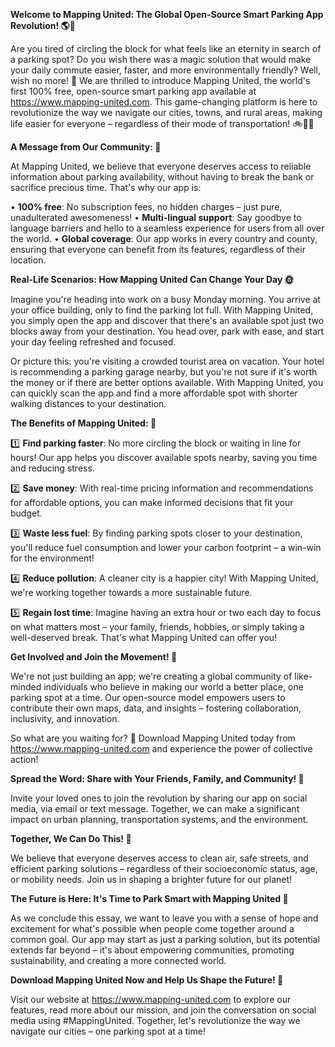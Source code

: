**Welcome to Mapping United: The Global Open-Source Smart Parking App Revolution! 🌎🚗**

Are you tired of circling the block for what feels like an eternity in search of a parking spot? Do you wish there was a magic solution that would make your daily commute easier, faster, and more environmentally friendly? Well, wish no more! 💫 We are thrilled to introduce Mapping United, the world's first 100% free, open-source smart parking app available at https://www.mapping-united.com. This game-changing platform is here to revolutionize the way we navigate our cities, towns, and rural areas, making life easier for everyone – regardless of their mode of transportation! 🚲🚌🚂

**A Message from Our Community: 🌟**

At Mapping United, we believe that everyone deserves access to reliable information about parking availability, without having to break the bank or sacrifice precious time. That's why our app is:

• **100% free**: No subscription fees, no hidden charges – just pure, unadulterated awesomeness!
• **Multi-lingual support**: Say goodbye to language barriers and hello to a seamless experience for users from all over the world.
• **Global coverage**: Our app works in every country and county, ensuring that everyone can benefit from its features, regardless of their location.

**Real-Life Scenarios: How Mapping United Can Change Your Day 🌞**

Imagine you're heading into work on a busy Monday morning. You arrive at your office building, only to find the parking lot full. With Mapping United, you simply open the app and discover that there's an available spot just two blocks away from your destination. You head over, park with ease, and start your day feeling refreshed and focused.

Or picture this: you're visiting a crowded tourist area on vacation. Your hotel is recommending a parking garage nearby, but you're not sure if it's worth the money or if there are better options available. With Mapping United, you can quickly scan the app and find a more affordable spot with shorter walking distances to your destination.

**The Benefits of Mapping United: 🌟**

1️⃣ **Find parking faster**: No more circling the block or waiting in line for hours! Our app helps you discover available spots nearby, saving you time and reducing stress.

2️⃣ **Save money**: With real-time pricing information and recommendations for affordable options, you can make informed decisions that fit your budget.

3️⃣ **Waste less fuel**: By finding parking spots closer to your destination, you'll reduce fuel consumption and lower your carbon footprint – a win-win for the environment!

4️⃣ **Reduce pollution**: A cleaner city is a happier city! With Mapping United, we're working together towards a more sustainable future.

5️⃣ **Regain lost time**: Imagine having an extra hour or two each day to focus on what matters most – your family, friends, hobbies, or simply taking a well-deserved break. That's what Mapping United can offer you!

**Get Involved and Join the Movement! 🌈**

We're not just building an app; we're creating a global community of like-minded individuals who believe in making our world a better place, one parking spot at a time. Our open-source model empowers users to contribute their own maps, data, and insights – fostering collaboration, inclusivity, and innovation.

So what are you waiting for? 🤔 Download Mapping United today from https://www.mapping-united.com and experience the power of collective action!

**Spread the Word: Share with Your Friends, Family, and Community! 📢**

Invite your loved ones to join the revolution by sharing our app on social media, via email or text message. Together, we can make a significant impact on urban planning, transportation systems, and the environment.

**Together, We Can Do This! 💪**

We believe that everyone deserves access to clean air, safe streets, and efficient parking solutions – regardless of their socioeconomic status, age, or mobility needs. Join us in shaping a brighter future for our planet!

**The Future is Here: It's Time to Park Smart with Mapping United 🌟**

As we conclude this essay, we want to leave you with a sense of hope and excitement for what's possible when people come together around a common goal. Our app may start as just a parking solution, but its potential extends far beyond – it's about empowering communities, promoting sustainability, and creating a more connected world.

**Download Mapping United Now and Help Us Shape the Future! 📱**

Visit our website at https://www.mapping-united.com to explore our features, read more about our mission, and join the conversation on social media using #MappingUnited. Together, let's revolutionize the way we navigate our cities – one parking spot at a time!